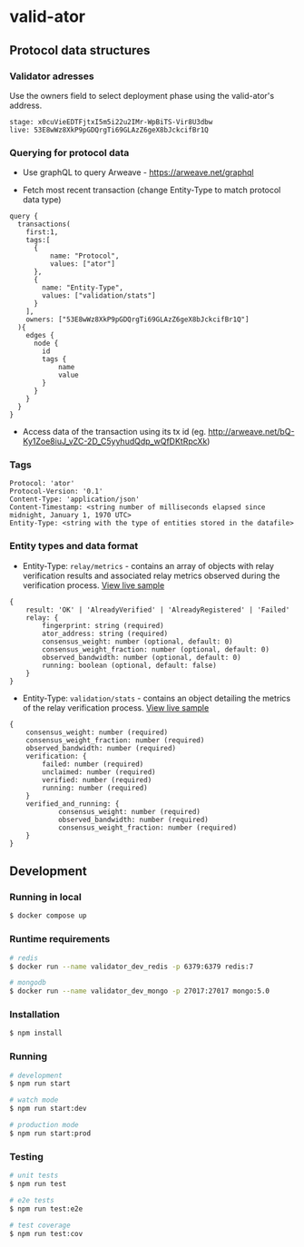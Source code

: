 # valid-ator

## Protocol data structures

### Validator adresses
Use the owners field to select deployment phase using the valid-ator's address.
```
stage: x0cuVieEDTFjtxI5m5i22u2IMr-WpBiTS-Vir8U3dbw
live: 53E8wWz8XkP9pGDQrgTi69GLAzZ6geX8bJckcifBr1Q
```

### Querying for protocol data

- Use graphQL to query Arweave - https://arweave.net/graphql

- Fetch most recent transaction (change Entity-Type to match protocol data type)
```
query {
  transactions(
    first:1,
    tags:[
      {
          name: "Protocol",
          values: ["ator"]
      },
      {
        name: "Entity-Type",
        values: ["validation/stats"]
      }
    ],
    owners: ["53E8wWz8XkP9pGDQrgTi69GLAzZ6geX8bJckcifBr1Q"]
  ){
    edges {
      node {
        id
        tags {
            name
            value
        }
      }
    }
  }
}
```

- Access data of the transaction using its tx id (eg. http://arweave.net/bQ-Ky1Zoe8iuJ_vZC-2D_C5yyhudQdp_wQfDKtRpcXk)

### Tags
```
Protocol: 'ator'
Protocol-Version: '0.1'
Content-Type: 'application/json'
Content-Timestamp: <string number of milliseconds elapsed since midnight, January 1, 1970 UTC>
Entity-Type: <string with the type of entities stored in the datafile>
```

### Entity types and data format

* Entity-Type: `relay/metrics` - contains an array of objects with relay verification results and associated relay metrics observed during the verification process. [View live sample](http://arweave.net/bKdUd6vonjrZS4-FUGMPr5ecOeF405pR2DdO_at1D9I)

```
{
    result: 'OK' | 'AlreadyVerified' | 'AlreadyRegistered' | 'Failed'
    relay: {
        fingerprint: string (required)
        ator_address: string (required)
        consensus_weight: number (optional, default: 0)
        consensus_weight_fraction: number (optional, default: 0)
        observed_bandwidth: number (optional, default: 0)
        running: boolean (optional, default: false)
    }
}
```

* Entity-Type: `validation/stats` - contains an object detailing the metrics of the relay verification process.  [View live sample](http://arweave.net/AHtmz9nOA1L8QSdBf_miBN9CzwbbNPi-YyE9V1d2U9c)

```
{
    consensus_weight: number (required)
    consensus_weight_fraction: number (required)
    observed_bandwidth: number (required)
    verification: {
        failed: number (required)
        unclaimed: number (required)
        verified: number (required)
        running: number (required)
    }
    verified_and_running: {
            consensus_weight: number (required)
            observed_bandwidth: number (required)
            consensus_weight_fraction: number (required)
    }
}
```
## Development

### Running in local

```bash
$ docker compose up
```

### Runtime requirements

```bash
# redis
$ docker run --name validator_dev_redis -p 6379:6379 redis:7

# mongodb
$ docker run --name validator_dev_mongo -p 27017:27017 mongo:5.0 
```

### Installation

```bash
$ npm install
```

### Running 

```bash
# development
$ npm run start

# watch mode
$ npm run start:dev

# production mode
$ npm run start:prod
```

### Testing

```bash
# unit tests
$ npm run test

# e2e tests
$ npm run test:e2e

# test coverage
$ npm run test:cov
```
